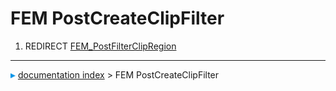 # FEM PostCreateClipFilter
1.  REDIRECT [FEM_PostFilterClipRegion](FEM_PostFilterClipRegion.md)



---
![](images/Right_arrow.png) [documentation index](../README.md) > FEM PostCreateClipFilter
